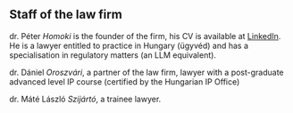 ## Staff of the law firm

dr. Péter *Homoki* is the founder of the firm, his CV is available at <a href="https://www.linkedin.com/in/homoki" target="_blank">LinkedIn</a>. He is a lawyer entitled to practice in Hungary (ügyvéd) and has a specialisation in regulatory matters (an LLM equivalent).

dr. Dániel *Oroszvári*, a partner of the law firm, lawyer with a post-graduate advanced level IP course (certified by the Hungarian IP Office)

dr. Máté László *Szijártó*, a trainee lawyer.
